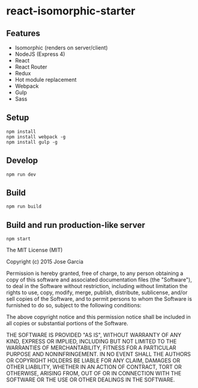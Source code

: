# react-isomorphic-starter

## Features
- Isomorphic (renders on server/client)
- NodeJS (Express 4)
- React
- React Router
- Redux
- Hot module replacement
- Webpack
- Gulp
- Sass

## Setup

```
npm install
npm install webpack -g
npm install gulp -g
```

## Develop

```
npm run dev
```

## Build

```
npm run build
```

## Build and run production-like server

```
npm start
```

The MIT License (MIT)

Copyright (c) 2015 Jose Garcia

Permission is hereby granted, free of charge, to any person obtaining a copy
of this software and associated documentation files (the "Software"), to deal
in the Software without restriction, including without limitation the rights
to use, copy, modify, merge, publish, distribute, sublicense, and/or sell
copies of the Software, and to permit persons to whom the Software is
furnished to do so, subject to the following conditions:

The above copyright notice and this permission notice shall be included in all
copies or substantial portions of the Software.

THE SOFTWARE IS PROVIDED "AS IS", WITHOUT WARRANTY OF ANY KIND, EXPRESS OR
IMPLIED, INCLUDING BUT NOT LIMITED TO THE WARRANTIES OF MERCHANTABILITY,
FITNESS FOR A PARTICULAR PURPOSE AND NONINFRINGEMENT. IN NO EVENT SHALL THE
AUTHORS OR COPYRIGHT HOLDERS BE LIABLE FOR ANY CLAIM, DAMAGES OR OTHER
LIABILITY, WHETHER IN AN ACTION OF CONTRACT, TORT OR OTHERWISE, ARISING FROM,
OUT OF OR IN CONNECTION WITH THE SOFTWARE OR THE USE OR OTHER DEALINGS IN THE
SOFTWARE.

